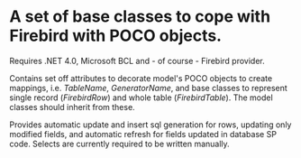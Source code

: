 # A set of base classes to cope with Firebird with POCO objects.
Requires .NET 4.0, Microsoft BCL and - of course - Firebird provider.

Contains set off attributes to decorate model's POCO objects to create mappings, i.e. *TableName*, *GeneratorName*, and base classes to represent single record (*FirebirdRow*) and whole table (*FirebirdTable*). The model classes should inherit from these.

Provides automatic update and insert sql generation for rows, updating only modified fields, and automatic refresh for fields updated in database SP code.
Selects are currently required to be written manually.